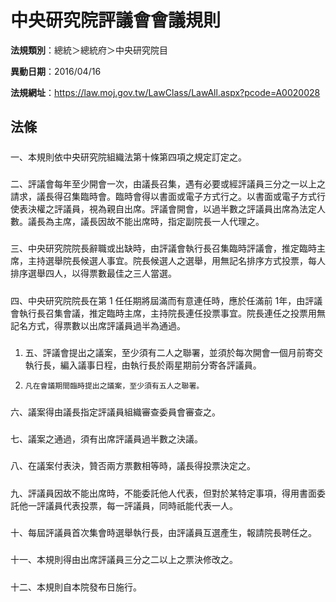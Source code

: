 # 中央研究院評議會會議規則

**法規類別**：總統＞總統府＞中央研究院目

**異動日期**：2016/04/16  

**法規網址**：https://law.moj.gov.tw/LawClass/LawAll.aspx?pcode=A0020028





## 法條
##### 
一、本規則依中央研究院組織法第十條第四項之規定訂定之。

##### 
二、評議會每年至少開會一次，由議長召集，遇有必要或經評議員三分之一以上之請求，議長得召集臨時會。臨時會得以書面或電子方式行之。以書面或電子方式行使表決權之評議員，視為親自出席。評議會開會，以過半數之評議員出席為法定人數。議長為主席，議長因故不能出席時，指定副院長一人代理之。

##### 
三、中央研究院院長辭職或出缺時，由評議會執行長召集臨時評議會，推定臨時主席，主持選舉院長候選人事宜。院長候選人之選舉，用無記名排序方式投票，每人排序選舉四人，以得票數最佳之三人當選。

##### 
四、中央研究院院長在第 1  任任期將屆滿而有意連任時，應於任滿前 1年，由評議會執行長召集會議，推定臨時主席，主持院長連任投票事宜。院長連任之投票用無記名方式，得票數以出席評議員過半為通過。

##### 
1. 五、評議會提出之議案，至少須有二人之聯署，並須於每次開會一個月前寄交執行長，編入議事日程，由執行長於兩星期前分寄各評議員。
1.     凡在會議期間臨時提出之議案，至少須有五人之聯署。

##### 
六、議案得由議長指定評議員組織審查委員會審查之。

##### 
七、議案之通過，須有出席評議員過半數之決議。

##### 
八、在議案付表決，贊否兩方票數相等時，議長得投票決定之。

##### 
九、評議員因故不能出席時，不能委託他人代表，但對於某特定事項，得用書面委託他一評議員代表投票，每一評議員，同時祇能代表一人。

##### 
十、每屆評議員首次集會時選舉執行長，由評議員互選產生，報請院長聘任之。

##### 
十一、本規則得由出席評議員三分之二以上之票決修改之。

##### 
十二、本規則自本院發布日施行。


